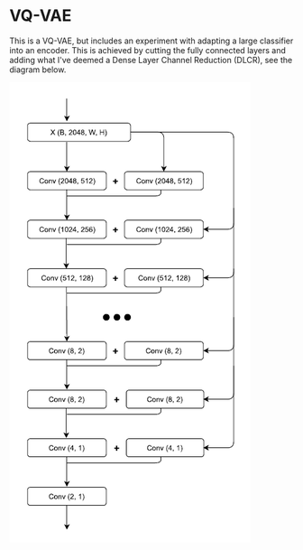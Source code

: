 # VQ-VAE

This is a VQ-VAE, but includes an experiment with adapting a large classifier into an encoder.  This is achieved by cutting the fully connected layers and adding what I've deemed a Dense Layer Channel Reduction (DLCR), see the diagram below.

![DLCR](https://github.com/wrrogers/VQ-VAE_v1/blob/master/dlcr.png)
